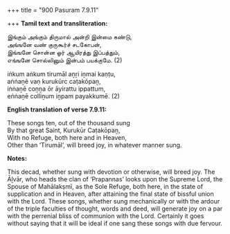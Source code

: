 +++
title = "900 Pasuram 7.9.11"

+++
**Tamil text and transliteration:**

இங்கும் அங்கும் திருமால் அன்றி இன்மை கண்டு,  
அங்ஙனே வண் குருகூர்ச் சடகோபன்,  
இங்ஙனே சொன்ன ஓர் ஆயிரத்து இப்பத்தும்,  
எங்ஙனே சொல்லினும் இன்பம் பயக்குமே. (2)

iṅkum aṅkum tirumāl aṉṟi iṉmai kaṇṭu,  
aṅṅaṉē vaṇ kurukūrc caṭakōpaṉ,  
iṅṅaṉē coṉṉa ōr āyirattu ippattum,  
eṅṅaṉē colliṉum iṉpam payakkumē. (2)

**English translation of verse 7.9.11:**

These songs ten, out of the thousand sung  
By that great Saint, Kurukūr Caṭakōpaṉ,  
With no Refuge, both here and in Heaven,  
Other than ‘Tirumāl’, will breed joy, in whatever manner sung.

**Notes:**

This decad, whether sung with devotion or otherwise, will breed joy. The Āḻvār, who heads the clan of ‘Prapannas’ looks upon the Supreme Lord, the Spouse of Mahālakṣmī, as the Sole Refuge, both here, in the state of supplication and in Heaven, after attaining the final state of bissful union with the Lord. These songs, whether sung mechanically or with the ardour of the triple faculties of thought, words and deed, will generate joy on a par with the perrenial bliss of communion with the Lord. Certainly it goes without saying that it will be ideal if one sang these songs with due fervour.


